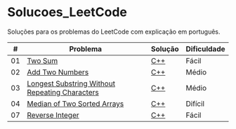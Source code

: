 # Solucoes_LeetCode
 Soluções para os problemas do LeetCode com explicação em português.



<table>
<thead>
    <tr>
        <th>#</th>
        <th>Problema</th>
        <th>Solução</th>
        <th>Dificuldade</th>
    </tr>
</thead>
    <tr>
        <td>01</td>
        <td><a href="https://leetcode.com/problems/two-sum/" rel="nofollow">Two Sum</a></td>
        <td><a href="https://github.com/BrunoHarlis/Solucoes_LeetCode/blob/main/Codigos/TwoSum.cpp" rel-"nofollow">C++</td>
        <td>Fácil</>
    </tr>
    <tr>
        <td>02</td>
        <td><a href="https://leetcode.com/problems/add-two-numbers/">Add Two Numbers</a></td>
        <td><a href="https://github.com/BrunoHarlis/Solucoes_LeetCode/blob/main/Codigos/AddTwoNumbers.cpp" rel-"nofollow">C++</td>
        <td>Médio</>
    </tr>
    <tr>
        <td>03</td>
        <td><a href="https://leetcode.com/problems/longest-substring-without-repeating-characters/">Longest Substring Without Repeating Characters
</a></td>
        <td><a href="https://github.com/BrunoHarlis/Solucoes_LeetCode/blob/main/Codigos/LongestSubstringWithoutRepeatingCharacters.cpp" rel-"nofollow">C++</td>
        <td>Médio</>
    </tr>
    <tr>
        <td>04</td>
        <td><a href="https://leetcode.com/problems/median-of-two-sorted-arrays/">Median of Two Sorted Arrays</a></td>
        <td><a href="https://github.com/BrunoHarlis/Solucoes_LeetCode/blob/main/Codigos/MedianOfTwoSortedArrays.cpp" rel-"nofollow">C++</td>
        <td>Difícil</>
    </tr>
    <tr>
        <td>07</td>
        <td><a href="https://leetcode.com/problems/reverse-integer/">Reverse Integer</a></td>
        <td><a href="https://github.com/BrunoHarlis/Solucoes_LeetCode/blob/main/Codigos/ReverseInteger.cpp" rel-"nofollow">C++</td>
        <td>Fácil</>
    </tr>
</table>
